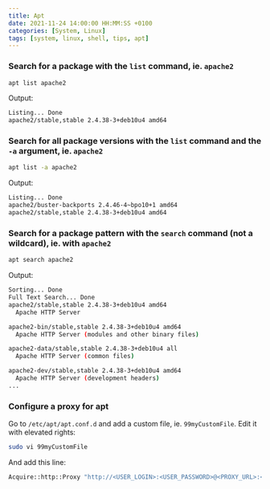 ```yaml
---
title: Apt
date: 2021-11-24 14:00:00 HH:MM:SS +0100
categories: [System, Linux]
tags: [system, linux, shell, tips, apt]
---
```


### Search for a package with the `list` command, ie. `apache2`

```bash
apt list apache2
```

Output:

```bash
Listing... Done
apache2/stable,stable 2.4.38-3+deb10u4 amd64
```

### Search for all package versions with the `list` command and the `-a` argument, ie. `apache2`

```bash
apt list -a apache2
```

Output:

```bash
Listing... Done
apache2/buster-backports 2.4.46-4~bpo10+1 amd64
apache2/stable,stable 2.4.38-3+deb10u4 amd64
```

### Search for a package pattern with the `search` command (not a wildcard), ie. with `apache2`

```bash
apt search apache2
```

Output:

```bash
Sorting... Done
Full Text Search... Done
apache2/stable,stable 2.4.38-3+deb10u4 amd64
  Apache HTTP Server

apache2-bin/stable,stable 2.4.38-3+deb10u4 amd64
  Apache HTTP Server (modules and other binary files)

apache2-data/stable,stable 2.4.38-3+deb10u4 all
  Apache HTTP Server (common files)

apache2-dev/stable,stable 2.4.38-3+deb10u4 amd64
  Apache HTTP Server (development headers)
...
```

### Configure a proxy for apt

Go to `/etc/apt/apt.conf.d` and add a custom file, ie. `99myCustomFile`. Edit it with elevated rights:

```bash
sudo vi 99myCustomFile
```

And add this line:

```bash
Acquire::http::Proxy "http://<USER_LOGIN>:<USER_PASSWORD>@<PROXY_URL>:<PROXY_PORT>";
```
